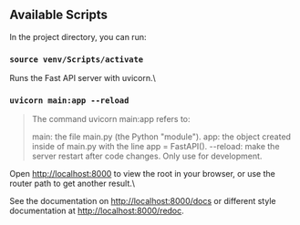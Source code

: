 ## Available Scripts

In the project directory, you can run:

### `source venv/Scripts/activate`

Runs the Fast API server with uvicorn.\

### `uvicorn main:app --reload`

> The command uvicorn main:app refers to:
>
> main: the file main.py (the Python "module").
> app: the object created inside of main.py with the line app = FastAPI().
> --reload: make the server restart after code changes. Only use for development.

Open [http://localhost:8000](http://localhost:8000) to view the root in your browser, or use the router path to get another result.\

See the documentation on [http://localhost:8000/docs](http://localhost:8000/docs) or different style documentation at [http://localhost:8000/redoc](http://localhost:8000/redoc).
